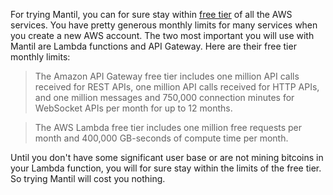For trying Mantil, you can for sure stay within [free tier](https://aws.amazon.com/free/?all-free-tier.sort-by=item.additionalFields.SortRank&all-free-tier.sort-order=asc&awsf.Free%20Tier%20Types=*all&awsf.Free%20Tier%20Categories=*all) of all the AWS services. You have pretty generous monthly limits for many services when you create a new AWS account. The two most important you will use with Mantil are Lambda functions and API Gateway. Here are their free tier monthly limits:

> The Amazon API Gateway free tier includes one million API calls received for REST APIs, one million API calls received for HTTP APIs, and one million messages and 750,000 connection minutes for WebSocket APIs per month for up to 12 months.

> The AWS Lambda free tier includes one million free requests per month and 400,000 GB-seconds of compute time per month.

Until you don't have some significant user base or are not mining bitcoins in your Lambda function, you will for sure stay within the limits of the free tier. So trying Mantil will cost you nothing. 
